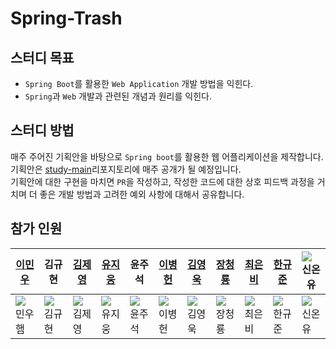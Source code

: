 # Spring-Trash

## 스터디 목표

- `Spring Boot`를 활용한 `Web Application` 개발 방법을 익힌다.
- `Spring`과 `Web` 개발과 관련된 개념과 원리를 익힌다.

## 스터디 방법

매주 주어진 기획안을 바탕으로 `Spring boot`를 활용한 웹 어플리케이션을 제작합니다. <br>
기획안은 [study-main](https://github.com/Spring-Trash/study-main)리포지토리에 매주 공개가 될 예정입니다. <br>
기획안에 대한 구현을 마치면 `PR`을 작성하고, 작성한 코드에 대한 상호 피드백 과정을 거치며 더 좋은 개발 방법과 고려한 예외 사항에 대해서 공유합니다.

## 참가 인원

|[이민우](https://github.com/Spring-Trash/lmw)|김규현|[김제영](https://github.com/Spring-Trash/JeyoungHW)|[유지웅](https://github.com/Spring-Trash/YJW_HW)|윤주석|[이병헌](https://github.com/Spring-Trash/lbhHomework)|[김영욱](https://github.com/Spring-Trash/YoungUkHomeWork)|[장청룡](https://github.com/Spring-Trash/ryong-spring-trash)|[최은비](https://github.com/Spring-Trash/rloldl)| [한규준](https://github.com/Spring-Trash/Mr_Noin)|![신온유](https://github.com/Spring-Trash/onyu_spring)
|---|---|---|---|---|---|---|---|---|---|---|
|![민우햄](https://avatars.githubusercontent.com/Leeminw)|![김규현](https://avatars.githubusercontent.com/kgh2120)|![김제영](https://avatars.githubusercontent.com/kjy0349)|![유지웅](https://avatars.githubusercontent.com/yeogeru)|![윤주석](https://avatars.githubusercontent.com/AMIVAYUN)|![이병헌](https://avatars.githubusercontent.com/Hunnibs)| ![김영욱](https://avatars.githubusercontent.com/YoungUk0126)|![장청룡](https://avatars.githubusercontent.com/wkdcjdfyd)|![최은비](https://avatars.githubusercontent.com/rloldl-c)| ![한규준](https://avatars.githubusercontent.com/cbnu2017038040)|![신온유](https://avatars.githubusercontent.com/tlsdhsdb)




